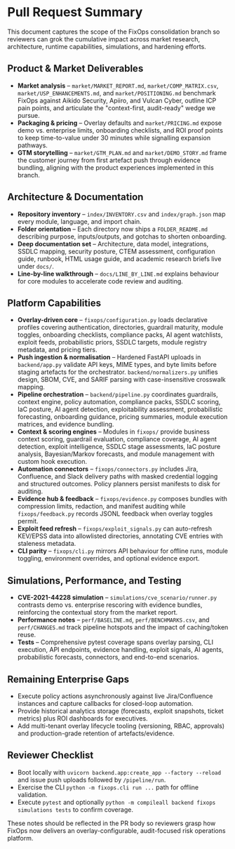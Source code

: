 # Pull Request Summary

This document captures the scope of the FixOps consolidation branch so reviewers can grok the cumulative impact across market research, architecture, runtime capabilities, simulations, and hardening efforts.

## Product & Market Deliverables

- **Market analysis** – `market/MARKET_REPORT.md`, `market/COMP_MATRIX.csv`, `market/USP_ENHANCEMENTS.md`, and `market/POSITIONING.md` benchmark FixOps against Aikido Security, Apiiro, and Vulcan Cyber, outline ICP pain points, and articulate the "context-first, audit-ready" wedge we pursue.
- **Packaging & pricing** – Overlay defaults and `market/PRICING.md` expose demo vs. enterprise limits, onboarding checklists, and ROI proof points to keep time-to-value under 30 minutes while signalling expansion pathways.
- **GTM storytelling** – `market/GTM_PLAN.md` and `market/DEMO_STORY.md` frame the customer journey from first artefact push through evidence bundling, aligning with the product experiences implemented in this branch.

## Architecture & Documentation

- **Repository inventory** – `index/INVENTORY.csv` and `index/graph.json` map every module, language, and import chain.
- **Folder orientation** – Each directory now ships a `FOLDER_README.md` describing purpose, inputs/outputs, and gotchas to shorten onboarding.
- **Deep documentation set** – Architecture, data model, integrations, SSDLC mapping, security posture, CTEM assessment, configuration guide, runbook, HTML usage guide, and academic research briefs live under `docs/`.
- **Line-by-line walkthrough** – `docs/LINE_BY_LINE.md` explains behaviour for core modules to accelerate code review and auditing.

## Platform Capabilities

- **Overlay-driven core** – `fixops/configuration.py` loads declarative profiles covering authentication, directories, guardrail maturity, module toggles, onboarding checklists, compliance packs, AI agent watchlists, exploit feeds, probabilistic priors, SSDLC targets, module registry metadata, and pricing tiers.
- **Push ingestion & normalisation** – Hardened FastAPI uploads in `backend/app.py` validate API keys, MIME types, and byte limits before staging artefacts for the orchestrator. `backend/normalizers.py` unifies design, SBOM, CVE, and SARIF parsing with case-insensitive crosswalk mapping.
- **Pipeline orchestration** – `backend/pipeline.py` coordinates guardrails, context engine, policy automation, compliance packs, SSDLC scoring, IaC posture, AI agent detection, exploitability assessment, probabilistic forecasting, onboarding guidance, pricing summaries, module execution matrices, and evidence bundling.
- **Context & scoring engines** – Modules in `fixops/` provide business context scoring, guardrail evaluation, compliance coverage, AI agent detection, exploit intelligence, SSDLC stage assessments, IaC posture analysis, Bayesian/Markov forecasts, and module management with custom hook execution.
- **Automation connectors** – `fixops/connectors.py` includes Jira, Confluence, and Slack delivery paths with masked credential logging and structured outcomes. Policy planners persist manifests to disk for auditing.
- **Evidence hub & feedback** – `fixops/evidence.py` composes bundles with compression limits, redaction, and manifest auditing while `fixops/feedback.py` records JSONL feedback when overlay toggles permit.
- **Exploit feed refresh** – `fixops/exploit_signals.py` can auto-refresh KEV/EPSS data into allowlisted directories, annotating CVE entries with staleness metadata.
- **CLI parity** – `fixops/cli.py` mirrors API behaviour for offline runs, module toggling, environment overrides, and optional evidence export.

## Simulations, Performance, and Testing

- **CVE-2021-44228 simulation** – `simulations/cve_scenario/runner.py` contrasts demo vs. enterprise rescoring with evidence bundles, reinforcing the contextual story from the market report.
- **Performance notes** – `perf/BASELINE.md`, `perf/BENCHMARKS.csv`, and `perf/CHANGES.md` track pipeline hotspots and the impact of caching/token reuse.
- **Tests** – Comprehensive pytest coverage spans overlay parsing, CLI execution, API endpoints, evidence handling, exploit signals, AI agents, probabilistic forecasts, connectors, and end-to-end scenarios.

## Remaining Enterprise Gaps

- Execute policy actions asynchronously against live Jira/Confluence instances and capture callbacks for closed-loop automation.
- Provide historical analytics storage (forecasts, exploit snapshots, ticket metrics) plus ROI dashboards for executives.
- Add multi-tenant overlay lifecycle tooling (versioning, RBAC, approvals) and production-grade retention of artefacts/evidence.

## Reviewer Checklist

- Boot locally with `uvicorn backend.app:create_app --factory --reload` and issue push uploads followed by `/pipeline/run`.
- Exercise the CLI `python -m fixops.cli run ...` path for offline validation.
- Execute `pytest` and optionally `python -m compileall backend fixops simulations tests` to confirm coverage.

These notes should be reflected in the PR body so reviewers grasp how FixOps now delivers an overlay-configurable, audit-focused risk operations platform.
